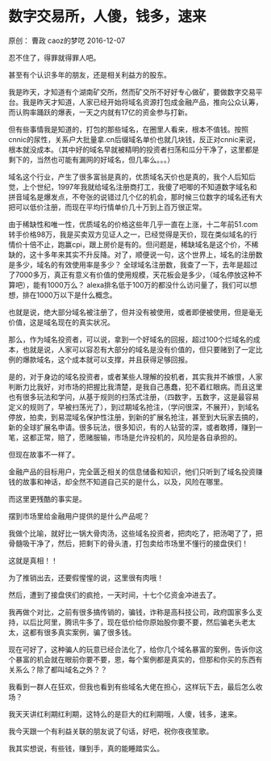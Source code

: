 # 数字交易所，人傻，钱多，速来
原创： 曹政  caoz的梦呓  2016-12-07

忍不住了，得罪就得罪人吧。



甚至有个认识多年的朋友，还是相关利益方的股东。



我是昨天，才知道有个湖南矿交所，然而矿交所不好好专心做矿，要做数字交易平台。我是昨天才知道，人家已经开始将域名资源打包成金融产品，推向公众认筹，而认购率踊跃的爆表，一天之内就有17亿的资金参与打新。



但有些事情我是知道的，打包的那些域名，在圈里人看来，根本不值钱。按照cnnic的尿性，关系户大批量拿.cn后缀域名单价也就几块钱，反正对cnnic来说，根本就没成本。（其中好的域名早就被精明的投资者扫荡和瓜分干净了，这里都是剩下的，当然也可能有漏网的好域名，但几率么。。。）



域名这个行业，产生了很多富翁是真的，优质域名天价也是真的，我个人后知后觉，上个世纪，1997年我就给域名注册商打工，我傻了吧唧的不知道数字域名和拼音域名是爆发点，不夸张的说错过几个亿的机会，那时候三位数字的域名还有大把可以低价注册，而现在平均行情单价几十万到上百万很正常。



由于稀缺性和唯一性，优质域名的价格这些年几乎一直在上涨，十二年前51.com转手价格98万，我是买卖双方见证人之一，已经觉得是天价，现在类似域名的行情价十倍不止，跑赢cpi，跟上房价是有的。但问题是，稀缺域名是这个价，不稀缺的，这十多年来其实不升反降。对了，顺便说一句，这个世界上，域名的注册数是多少，域名的有效使用率是多少？ 全球域名注册数，我查了一下，去年是超过了7000多万，真正有意义有价值的使用规模，天花板会是多少，（域名停放这种不算吧），能有1000万么？ alexa排名低于100万的都没什么访问量了，我们可以想想，排在1000万以下是什么概念。



也就是说，绝大部分域名被注册了，但并没有被使用，或者即便被使用，但是毫无价值，这是域名现在的真实状况。



那么，作为域名投资者，可以说，拿到一个好域名的回报，超过100个烂域名的成本，也就是说，人家可以容忍有大部分的域名是没有价值的，但只要赌到了一定比例的爆款域名，这个成本就可以支撑，并且获得足够回报。



是的，对于身边的域名投资者，或者某些人理解的投机者，其实我并不嫉恨，人家判断力比我好，对市场的把握比我清楚，是我自己愚蠢，犯不着红眼病。而且这里也有很多玩法和学问，从基于规则的扫荡式注册，（四数字，五数字，这是最容易定义的规则了，早被扫荡光了），到过期域名抢注，（学问很深，不展开），到域名停放，拍卖，到易混域名保护性注册，到新的扩展名抢注，甚至到大玩家去搞的，新的全球扩展名申请。很多玩法，很多知识，有的人钻营的深，或者敢搏，赚到一笔，这都正常，赔了，愿赌服输，市场是允许投机的，风险是各自承担的。



但现在故事不一样了。



金融产品的目标用户，完全匮乏相关的信息储备和知识，他们只听到了域名投资赚钱的故事和神话，却全然不知道自己买的是什么，以及，风险在哪里。



而这里更残酷的事实是。



摆到市场里给金融用户提供的是什么产品呢？



我做个比喻，就好比一锅大骨肉汤，这些域名投资者，把肉吃了，把汤喝了了，把骨髓吸干净了，然后，把剩下的骨头渣，打包卖给市场里不懂行的接盘侠们！



这就是真相！！



为了推销出去，还要假惺惺的说，这里很有肉哦！



然后，遭到了接盘侠们的疯抢，一天时间，十七个亿资金冲进去了。



我再做个对比，之前有很多搞传销的，骗钱，诈称是高科技公司，政府国家多么支持，以后比阿里，腾讯牛多了，现在低价给你原始股你要不要，然后骗老头老太太，这都有很多真实案例，骗了很多钱。



现在可好了，这种骗人的玩意已经合法化了，给你几个域名暴富的案例，告诉你这个暴富的机会就在眼前你要不要，恩，每个案例都是真实的，但那和你买的东西有关系么？除了都叫域名之外？？



我看到一群人在狂欢，但我也看到有些域名大佬在担心，这样玩下去，最后怎么收场？



我天天讲红利期红利期，这特么的是巨大的红利期哦，人傻，钱多，速来。



我今天跟一个有利益关联的朋友说了句话，好吧，祝你夜夜笙歌。



我其实想说，有些钱，赚到手，真的能睡踏实么。

